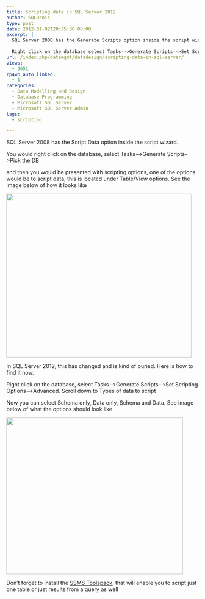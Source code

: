 ```yaml
---
title: Scripting data in SQL Server 2012
author: SQLDenis
type: post
date: 2012-01-02T20:35:00+00:00
excerpt: |
  SQL Server 2008 has the Generate Scripts option inside the script wizard. In SQL Server 2012, this has changed and is kind of buried. Here is how to find it now
  
  Right click on the database select Tasks-->Generate Scripts-->Set Scripting Options-->Adv&hellip;
url: /index.php/datamgmt/datadesign/scripting-data-in-sql-server/
views:
  - 9651
rp4wp_auto_linked:
  - 1
categories:
  - Data Modelling and Design
  - Database Programming
  - Microsoft SQL Server
  - Microsoft SQL Server Admin
tags:
  - scripting

---
```

SQL Server 2008 has the Script Data option inside the script wizard. 

You would right click on the database, select Tasks&#8211;>Generate Scripts&#8211;>Pick the DB
  
and then you would be presented with scripting options, one of the options would be to script data, this is located under Table/View options. See the image below of how it looks like

<div class="image_block">
  <a href="/wp-content/uploads/users/SQLDenis/ScriptWizard2008.png?mtime=1325606711"><img alt="" src="/wp-content/uploads/users/SQLDenis/ScriptWizard2008.png?mtime=1325606711" width="485" height="430" /></a>
</div>

In SQL Server 2012, this has changed and is kind of buried. Here is how to find it now.

Right click on the database, select Tasks&#8211;>Generate Scripts&#8211;>Set Scripting Options&#8211;>Advanced. Scroll down to Types of data to script

Now you can select Schema only, Data only, Schema and Data. See image below of what the options should look like

<div class="image_block">
  <a href="/wp-content/uploads/blogs/DataMgmt/Denis/scriptData.PNG?mtime=1325543364"><img alt="" src="/wp-content/uploads/blogs/DataMgmt/Denis/scriptData.PNG?mtime=1325543364" width="463" height="411" /></a>
</div>

Don&#8217;t forget to install the [SSMS Toolspack][1], that will enable you to script just one table or just results from a query as well

 [1]: http://www.ssmstoolspack.com/